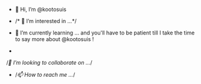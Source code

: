 - 👋 Hi, I’m @kootosuis

- /* 👀 I’m interested in ...*/

- 🌱 I’m currently learning ... and you'll have to be patient till I take the time to say more about @kootosuis !
- 
/*💞️ I’m looking to collaborate on ...*/
- /*📫 How to reach me ...*/



<!---
kootosuis/kootosuis is a ✨ special ✨ repository because its `README.md` (this file) appears on your GitHub profile.
You can click the Preview link to take a look at your changes.
--->
